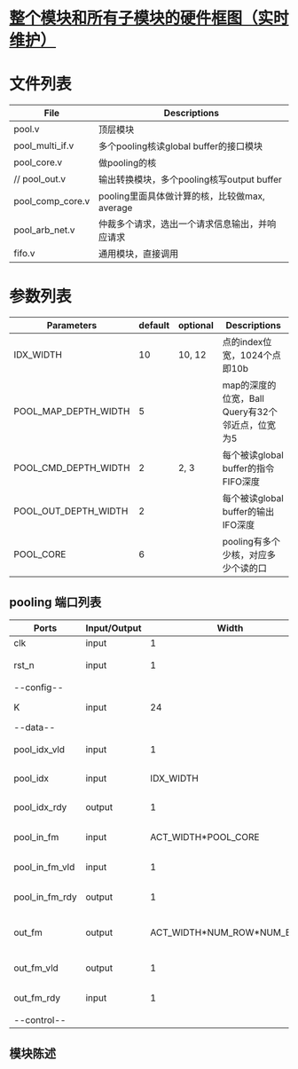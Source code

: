 # [整个模块和所有子模块的硬件框图（实时维护）](pooling-2022-09-08.excalidraw)

# 文件列表
| File | Descriptions |
| ---- | ---- |
| pool.v | 顶层模块 |
| pool_multi_if.v | 多个pooling核读global buffer的接口模块 |
| pool_core.v | 做pooling的核 |
| // pool_out.v | 输出转换模块，多个pooling核写output buffer |
| pool_comp_core.v | pooling里面具体做计算的核，比较做max, average |
| pool_arb_net.v | 仲裁多个请求，选出一个请求信息输出，并响应请求 |
| fifo.v | 通用模块，直接调用 |

# 参数列表
| Parameters | default | optional | Descriptions |
| ---- | ---- | ---- | ---- |
| IDX_WIDTH | 10 | 10, 12 | 点的index位宽，1024个点即10b |
| POOL_MAP_DEPTH_WIDTH | 5 | | map的深度的位宽，Ball Query有32个邻近点，位宽为5 |
| POOL_CMD_DEPTH_WIDTH | 2 | 2, 3 | 每个被读global buffer的指令FIFO深度 |
| POOL_OUT_DEPTH_WIDTH | 2 | | 每个被读global buffer的输出IFO深度 |
| POOL_CORE | 6 | |pooling有多个少核，对应多少个读的口 |

## pooling 端口列表
| Ports | Input/Output | Width | Descriptions |
| ---- | ---- | ---- | ---- |
| clk | input | 1 | clock |
| rst_n | input | 1 | reset, 代电平有效 |
| --config-- |
| K | input | 24 | 24: KNN, 32: Ball Query |
| --data-- |
| pool_idx_vld | input | 1 | 握手协议的valid信号 |
| pool_idx | input | IDX_WIDTH | 输入的map idx |
| pool_idx_rdy | output | 1 | 握手协议的ready信号 |
| pool_in_fm | input | ACT_WIDTH\*POOL_CORE | 阵列左侧输入的weight |
| pool_in_fm_vld | input | 1 | 握手协议的valid信号 |
| pool_in_fm_rdy | output | 1 | 握手协议的ready信号 |
| out_fm | output | ACT_WIDTH\*NUM_ROW\*NUM_BANK | 阵列输出计算结果feature map |
| out_fm_vld | output | 1 | 握手协议的valid信号 | 
| out_fm_rdy | input | 1 | 握手协议的ready信号 |
| --control-- |

## 模块陈述



